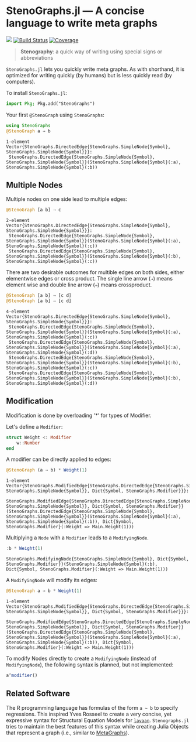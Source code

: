 
<!-- README.md is generated from docs/src/README.md. Please edit that file and rebuild with `cd docs/ && julia make_readme.jl`-->

<a id='StenoGraphs.jl-―-A-concise-language-to-write-meta-graphs'></a>

<a id='StenoGraphs.jl-―-A-concise-language-to-write-meta-graphs-1'></a>

# StenoGraphs.jl ― A concise language to write meta graphs


[![](https://img.shields.io/badge/docs-dev-blue.svg)](https://aaronpeikert.github.io/StenoGraphs.jl/dev) [![Build Status](https://github.com/aaronpeikert/Semi.jl/actions/workflows/CI.yml/badge.svg?branch=main)](https://github.com/aaronpeikert/Semi.jl/actions/workflows/CI.yml?query=branch%3Amain) [![Coverage](https://codecov.io/gh/aaronpeikert/Semi.jl/branch/main/graph/badge.svg)](https://codecov.io/gh/aaronpeikert/Semi.jl)


> **Stenography**: a quick way of writing using special signs or abbreviations



`StenoGraphs.jl` lets you quickly write meta graphs. As with shorthand, it is optimized for writing quickly (by humans) but is less quickly read (by computers).


To install `StenoGraphs.jl`:


```julia
import Pkg; Pkg.add("StenoGraphs")
```


Your first `@StenoGraph` using `StenoGraphs`:


```julia
using StenoGraphs
@StenoGraph a → b
```


```
1-element Vector{StenoGraphs.DirectedEdge{StenoGraphs.SimpleNode{Symbol}, StenoGraphs.SimpleNode{Symbol}}}:
 StenoGraphs.DirectedEdge{StenoGraphs.SimpleNode{Symbol}, StenoGraphs.SimpleNode{Symbol}}(StenoGraphs.SimpleNode{Symbol}(:a), StenoGraphs.SimpleNode{Symbol}(:b))
```


<a id='Multiple-Nodes'></a>

<a id='Multiple-Nodes-1'></a>

## Multiple Nodes


Multiple nodes on one side lead to multiple edges:


```julia
@StenoGraph [a b] → c
```


```
2-element Vector{StenoGraphs.DirectedEdge{StenoGraphs.SimpleNode{Symbol}, StenoGraphs.SimpleNode{Symbol}}}:
 StenoGraphs.DirectedEdge{StenoGraphs.SimpleNode{Symbol}, StenoGraphs.SimpleNode{Symbol}}(StenoGraphs.SimpleNode{Symbol}(:a), StenoGraphs.SimpleNode{Symbol}(:c))
 StenoGraphs.DirectedEdge{StenoGraphs.SimpleNode{Symbol}, StenoGraphs.SimpleNode{Symbol}}(StenoGraphs.SimpleNode{Symbol}(:b), StenoGraphs.SimpleNode{Symbol}(:c))
```


There are two desirable outcomes for multible edges on both sides, either elementwise edges or cross product. The single line arrow (`→`) means element wise and double line arrow (`⇒`) means crossproduct.


```julia
@StenoGraph [a b] → [c d]
@StenoGraph [a b] ⇒ [c d]
```


```
4-element Vector{StenoGraphs.DirectedEdge{StenoGraphs.SimpleNode{Symbol}, StenoGraphs.SimpleNode{Symbol}}}:
 StenoGraphs.DirectedEdge{StenoGraphs.SimpleNode{Symbol}, StenoGraphs.SimpleNode{Symbol}}(StenoGraphs.SimpleNode{Symbol}(:a), StenoGraphs.SimpleNode{Symbol}(:c))
 StenoGraphs.DirectedEdge{StenoGraphs.SimpleNode{Symbol}, StenoGraphs.SimpleNode{Symbol}}(StenoGraphs.SimpleNode{Symbol}(:a), StenoGraphs.SimpleNode{Symbol}(:d))
 StenoGraphs.DirectedEdge{StenoGraphs.SimpleNode{Symbol}, StenoGraphs.SimpleNode{Symbol}}(StenoGraphs.SimpleNode{Symbol}(:b), StenoGraphs.SimpleNode{Symbol}(:c))
 StenoGraphs.DirectedEdge{StenoGraphs.SimpleNode{Symbol}, StenoGraphs.SimpleNode{Symbol}}(StenoGraphs.SimpleNode{Symbol}(:b), StenoGraphs.SimpleNode{Symbol}(:d))
```


<a id='Modification'></a>

<a id='Modification-1'></a>

## Modification


Modification is done by overloading '*' for types of Modifier.


Let's define a `Modifier`:


```julia
struct Weight <: Modifier
    w::Number
end
```


A modifier can be directly applied to edges:


```julia
@StenoGraph (a → b) * Weight(1)
```


```
1-element Vector{StenoGraphs.ModifiedEdge{StenoGraphs.DirectedEdge{StenoGraphs.SimpleNode{Symbol}, StenoGraphs.SimpleNode{Symbol}}, Dict{Symbol, StenoGraphs.Modifier}}}:
 StenoGraphs.ModifiedEdge{StenoGraphs.DirectedEdge{StenoGraphs.SimpleNode{Symbol}, StenoGraphs.SimpleNode{Symbol}}, Dict{Symbol, StenoGraphs.Modifier}}(StenoGraphs.DirectedEdge{StenoGraphs.SimpleNode{Symbol}, StenoGraphs.SimpleNode{Symbol}}(StenoGraphs.SimpleNode{Symbol}(:a), StenoGraphs.SimpleNode{Symbol}(:b)), Dict{Symbol, StenoGraphs.Modifier}(:Weight => Main.Weight(1)))
```


Multiplying a `Node` with a `Modifier` leads to a `ModifyingNode`.


```julia
:b * Weight(1)
```


```
StenoGraphs.ModifyingNode{StenoGraphs.SimpleNode{Symbol}, Dict{Symbol, StenoGraphs.Modifier}}(StenoGraphs.SimpleNode{Symbol}(:b), Dict{Symbol, StenoGraphs.Modifier}(:Weight => Main.Weight(1)))
```


A `ModifyingNode` will modify its edges:


```julia
@StenoGraph a → b * Weight(1)
```


```
1-element Vector{StenoGraphs.ModifiedEdge{StenoGraphs.DirectedEdge{StenoGraphs.SimpleNode{Symbol}, StenoGraphs.SimpleNode{Symbol}}, Dict{Symbol, StenoGraphs.Modifier}}}:
 StenoGraphs.ModifiedEdge{StenoGraphs.DirectedEdge{StenoGraphs.SimpleNode{Symbol}, StenoGraphs.SimpleNode{Symbol}}, Dict{Symbol, StenoGraphs.Modifier}}(StenoGraphs.DirectedEdge{StenoGraphs.SimpleNode{Symbol}, StenoGraphs.SimpleNode{Symbol}}(StenoGraphs.SimpleNode{Symbol}(:a), StenoGraphs.SimpleNode{Symbol}(:b)), Dict{Symbol, StenoGraphs.Modifier}(:Weight => Main.Weight(1)))
```


To modify Nodes directly to create a `ModifyingNode` (instead of `ModifyingNode`), the following syntax is planned, but not implemented:


```julia
a^modifier()
```


<a id='Related-Software'></a>

<a id='Related-Software-1'></a>

## Related Software


The R programming language has formulas of the form `a ~ b` to specify regressions. This inspired Yves Rosseel to create a very concise, yet expressive syntax for Structural Equation Models for [`lavaan`](https://lavaan.ugent.be/tutorial/syntax1.html). `Stenographs.jl` tries to maintain the best features of this syntax while creating Julia Objects that represent a graph (i.e., similar to [MetaGraphs](https://github.com/JuliaGraphs/MetaGraphs.jl)).

